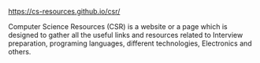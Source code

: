  https://cs-resources.github.io/csr/
 
 
Computer Science Resources (CSR) is a website or a page which is designed to gather all the useful links and resources related to Interview preparation, programing languages, different technologies, Electronics and others.
